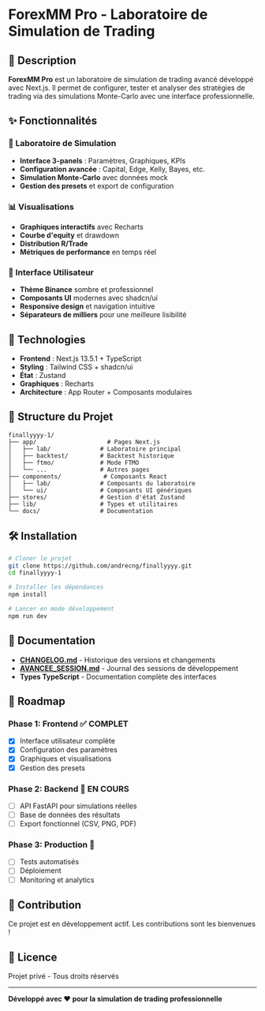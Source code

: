 # ForexMM Pro - Laboratoire de Simulation de Trading

## 🎯 Description

**ForexMM Pro** est un laboratoire de simulation de trading avancé développé avec Next.js. Il permet de configurer, tester et analyser des stratégies de trading via des simulations Monte-Carlo avec une interface professionnelle.

## ✨ Fonctionnalités

### 🧪 Laboratoire de Simulation
- **Interface 3-panels** : Paramètres, Graphiques, KPIs
- **Configuration avancée** : Capital, Edge, Kelly, Bayes, etc.
- **Simulation Monte-Carlo** avec données mock
- **Gestion des presets** et export de configuration

### 📊 Visualisations
- **Graphiques interactifs** avec Recharts
- **Courbe d'equity** et drawdown
- **Distribution R/Trade**
- **Métriques de performance** en temps réel

### 🎨 Interface Utilisateur
- **Thème Binance** sombre et professionnel
- **Composants UI** modernes avec shadcn/ui
- **Responsive design** et navigation intuitive
- **Séparateurs de milliers** pour une meilleure lisibilité

## 🚀 Technologies

- **Frontend** : Next.js 13.5.1 + TypeScript
- **Styling** : Tailwind CSS + shadcn/ui
- **État** : Zustand
- **Graphiques** : Recharts
- **Architecture** : App Router + Composants modulaires

## 📁 Structure du Projet

```
finallyyyy-1/
├── app/                    # Pages Next.js
│   ├── lab/              # Laboratoire principal
│   ├── backtest/         # Backtest historique
│   ├── ftmo/             # Mode FTMO
│   └── ...               # Autres pages
├── components/            # Composants React
│   ├── lab/              # Composants du laboratoire
│   └── ui/               # Composants UI génériques
├── stores/               # Gestion d'état Zustand
├── lib/                  # Types et utilitaires
└── docs/                 # Documentation
```

## 🛠️ Installation

```bash
# Cloner le projet
git clone https://github.com/andrecng/finallyyyy.git
cd finallyyyy-1

# Installer les dépendances
npm install

# Lancer en mode développement
npm run dev
```

## 📖 Documentation

- **[CHANGELOG.md](CHANGELOG.md)** - Historique des versions et changements
- **[AVANCEE_SESSION.md](AVANCEE_SESSION.md)** - Journal des sessions de développement
- **Types TypeScript** - Documentation complète des interfaces

## 🎯 Roadmap

### Phase 1: Frontend ✅ COMPLET
- [x] Interface utilisateur complète
- [x] Configuration des paramètres
- [x] Graphiques et visualisations
- [x] Gestion des presets

### Phase 2: Backend 🚧 EN COURS
- [ ] API FastAPI pour simulations réelles
- [ ] Base de données des résultats
- [ ] Export fonctionnel (CSV, PNG, PDF)

### Phase 3: Production 🎯
- [ ] Tests automatisés
- [ ] Déploiement
- [ ] Monitoring et analytics

## 🤝 Contribution

Ce projet est en développement actif. Les contributions sont les bienvenues !

## 📄 Licence

Projet privé - Tous droits réservés

---

**Développé avec ❤️ pour la simulation de trading professionnelle**

